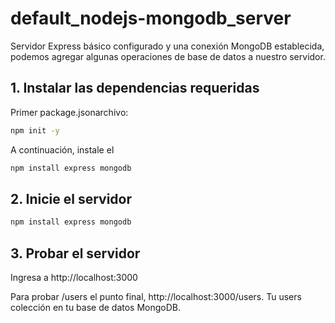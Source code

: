 # default_nodejs-mongodb_server
Servidor Express básico configurado y una conexión MongoDB establecida, podemos agregar algunas operaciones de base de datos a nuestro servidor.


## 1. Instalar las dependencias requeridas
Primer package.jsonarchivo:

```bash
npm init -y
```

A continuación, instale el

```bash
npm install express mongodb
```

## 2. Inicie el servidor

```bash
npm install express mongodb
```

## 3. Probar el servidor

Ingresa a http://localhost:3000

Para probar /users el punto final, http://localhost:3000/users. Tu users colección en tu base de datos MongoDB.
